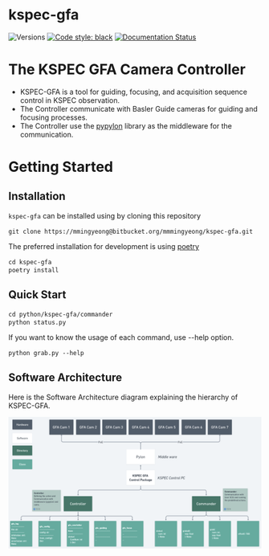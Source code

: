 # kspec-gfa

![Versions](https://img.shields.io/badge/python-3.9+-blue)
[![Code style: black](https://img.shields.io/badge/code%20style-black-000000.svg)](https://github.com/psf/black)
[![Documentation Status](https://readthedocs.org/projects/kspec-gfa/badge/?version=latest)](https://kspec-gfa.readthedocs.io/en/latest/?badge=latest)

# The KSPEC GFA Camera Controller
- KSPEC-GFA is a tool for guiding, focusing, and acquisition sequence control in KSPEC observation.
- The Controller communicate with Basler Guide cameras for guiding and focusing processes.
- The Controller use the [pypylon](https://github.com/basler/pypylon) library as the middleware for the communication.

# Getting Started

## Installation

`kspec-gfa` can be installed using by cloning this repository

```console
git clone https://mmingyeong@bitbucket.org/mmmingyeong/kspec-gfa.git
```

The preferred installation for development is using [poetry](https://python-poetry.org/)

```console
cd kspec-gfa
poetry install
```

## Quick Start

```console
cd python/kspec-gfa/commander
python status.py
```

If you want to know the usage of each command, use --help option.

```console
python grab.py --help
```

## Software Architecture

Here is the Software Architecture diagram explaining the hierarchy of KSPEC-GFA.

![img](./docs/sphinx/source/_static/kspec-gfa_software_architecture.png)